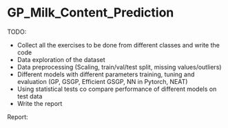 # GP_Milk_Content_Prediction


TODO:


- Collect all the exercises to be done from different classes and write the code
- Data exploration of the dataset
- Data preprocessing (Scaling, train/val/test split, missing values/outliers)
- Different models with different parameters training, tuning and evaluation (GP, GSGP, Efficient GSGP, NN in Pytorch, NEAT)
- Using statistical tests co compare performance of different models on test data
- Write the report

Report: 